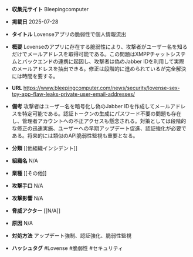 - **収集元サイト**
Bleepingcomputer

- **掲載日**
2025-07-28

- **タイトル**
Lovenseアプリの脆弱性で個人情報流出

- **概要**
Lovenseのアプリに存在する脆弱性により、攻撃者がユーザー名を知るだけでメールアドレスを取得可能である。この問題はXMPPチャットシステムとバックエンドの連携に起因し、攻撃者は偽のJabber IDを利用して実際のメールアドレスを抽出できる。修正は段階的に進められているが完全解決には時間を要する。

- **URL**
https://www.bleepingcomputer.com/news/security/lovense-sex-toy-app-flaw-leaks-private-user-email-addresses/

- **備考**
攻撃者はユーザー名を暗号化し偽のJabber IDを作成してメールアドレスを特定可能である。認証トークンの生成にパスワード不要の問題も存在し、管理者アカウントへの不正アクセスも懸念される。対策としては段階的な修正の迅速実施、ユーザーへの早期アップデート促進、認証強化が必要である。将来的には類似のAPI脆弱性監視も重要となる。

- **分類**
[[他組織インシデント]]

- **組織名**
N/A

- **業種**
[[その他]]

- **攻撃手口**
N/A

- **攻撃影響**
N/A

- **脅威アクター**
[[N/A]]

- **原因**
N/A

- **対処方法**
アップデート強制、認証強化、脆弱性監視

- **ハッシュタグ**
#Lovense #脆弱性 #セキュリティ
